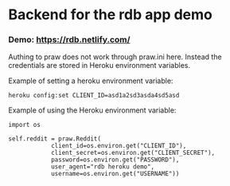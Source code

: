 # Backend for the rdb app demo

### Demo: https://rdb.netlify.com/

Authing to praw does not work through praw.ini here. Instead the credentials are stored in Heroku environment variables.

Example of setting a heroku environment variable:
```
heroku config:set CLIENT_ID=asd1a2sd3asda4sd5asd
```

Example of using the Heroku environment variable:
```
import os

self.reddit = praw.Reddit(
            client_id=os.environ.get("CLIENT_ID"),
            client_secret=os.environ.get("CLIENT_SECRET"),
            password=os.environ.get("PASSWORD"),
            user_agent="rdb heroku demo",
            username=os.environ.get("USERNAME"))
```
